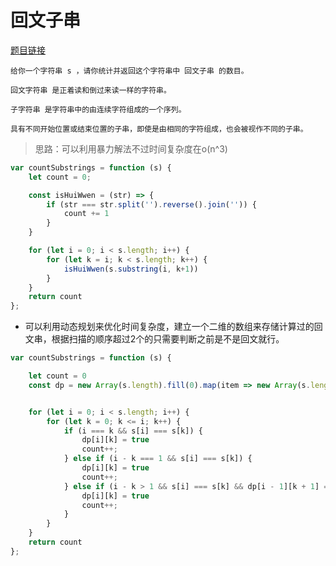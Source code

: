 # 回文子串
<a href="https://leetcode-cn.com/problems/palindromic-substrings/" target="_blank">题目链接</a>

```
给你一个字符串 s ，请你统计并返回这个字符串中 回文子串 的数目。

回文字符串 是正着读和倒过来读一样的字符串。

子字符串 是字符串中的由连续字符组成的一个序列。

具有不同开始位置或结束位置的子串，即使是由相同的字符组成，也会被视作不同的子串。
```

> 思路：可以利用暴力解法不过时间复杂度在o(n^3)

```js
var countSubstrings = function (s) {
    let count = 0;

    const isHuiWwen = (str) => {
        if (str === str.split('').reverse().join('')) {
            count += 1
        }
    }

    for (let i = 0; i < s.length; i++) {
        for (let k = i; k < s.length; k++) {
            isHuiWwen(s.substring(i, k+1))
        }
    }
    return count
};
```

- 可以利用动态规划来优化时间复杂度，建立一个二维的数组来存储计算过的回文串，根据扫描的顺序超过2个的只需要判断之前是不是回文就行。


```js
var countSubstrings = function (s) {

    let count = 0
    const dp = new Array(s.length).fill(0).map(item => new Array(s.length).fill(false))


    for (let i = 0; i < s.length; i++) {
        for (let k = 0; k <= i; k++) {
            if (i === k && s[i] === s[k]) {
                dp[i][k] = true
                count++;
            } else if (i - k === 1 && s[i] === s[k]) {
                dp[i][k] = true
                count++;
            } else if (i - k > 1 && s[i] === s[k] && dp[i - 1][k + 1] === true) {
                dp[i][k] = true
                count++;
            }
        }
    }
    return count
};
```